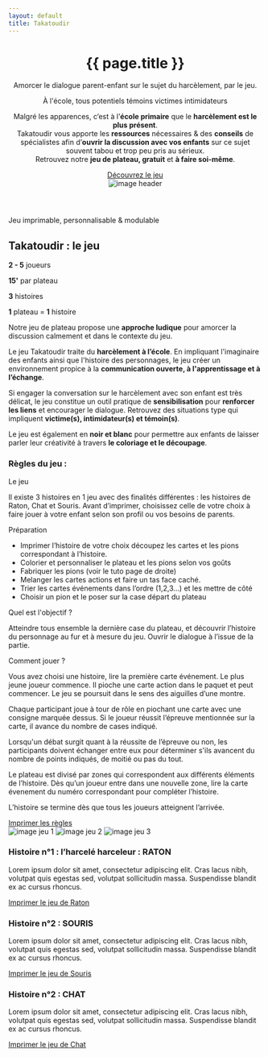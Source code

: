 ```yaml
---
layout: default
title: Takatoudir
---
```


<!-- Begin home header -->
<header class="section">
  <div class="container">
    <div class="row">
      <div class="col-lg-7">
        <h1>{{ page.title }}</h1>
        <p class="h3">Amorcer le dialogue parent-enfant sur le sujet du harcèlement, par le jeu.</p>
        <p>À l'école, tous potentiels <span> <span>témoins</span> <span>victimes</span> <span>intimidateurs</span> </span></p>
        <p>Malgré les apparences, c’est à l’<strong>école primaire</strong> que le <strong>harcèlement est le plus présent</strong>.<br/>
        Takatoudir vous apporte les <strong>ressources</strong> nécessaires & des <strong>conseils</strong> de spécialistes afin d’<strong>ouvrir la discussion avec vos enfants</strong> sur ce sujet souvent tabou et trop peu pris au sérieux.<br/>
        Retrouvez notre <strong>jeu de plateau, gratuit</strong> et <strong>à faire soi-même</strong>.</p>
        <a class="btn btn-primary" href="#">Découvrez le jeu</a>
      </div>
      <div class="col-lg-5">
        <img class="d-block w-100 p-5 bg-light" src="#" alt="image header"/>
      </div>
    </div>
  </div>
</header>
<!-- End home header -->

<!-- Begin game desc -->
<section class="section">
  <div class="section">
    <div class="container">
      <div class="row">
        <div class="col-lg-6">
          <p class="subtitle">Jeu imprimable, personnalisable & modulable</p>
          <h2>Takatoudir : le jeu</h2>
          <div class="game-infos">
            <div class="d-flex justify-content-between border-bottom">
              <p><strong>2 - 5</strong> joueurs</p>
              <p><strong>15'</strong> par plateau</p>
            </div>
            <div class="d-flex justify-content-between mt-3">
              <p><strong>3</strong> histoires</p>
              <p><strong>1</strong> plateau = <strong>1</strong> histoire</p>
            </div>
          </div>
          <p>Notre jeu de plateau propose une <strong>approche ludique</strong> pour amorcer la discussion calmement et dans le contexte du jeu.</p>
          <p>Le jeu Takatoudir traite du <strong>harcèlement à l’école</strong>. En impliquant l'imaginaire des enfants ainsi que l'histoire des personnages, le jeu créer un environnement propice à la <strong>communication ouverte, à l'apprentissage et à l’échange</strong>.</p>
          <p>Si engager la conversation sur le harcèlement avec son enfant est très délicat, le jeu constitue un outil pratique de <strong>sensibilisation</strong> pour <strong>renforcer les liens</strong> et encourager le dialogue. Retrouvez des situations type qui impliquent <strong>victime(s), intimidateur(s) et témoin(s)</strong>.</p>
          <p>Le jeu est également en <strong>noir et blanc</strong> pour permettre aux enfants de laisser parler leur créativité à travers <strong>le coloriage et le découpage</strong>.</p>
          <h3>Règles du jeu :</h3>
          <p class="h4">Le jeu</p>
          <p>Il existe 3 histoires en 1 jeu avec des finalités différentes : les histoires de Raton, Chat et Souris. Avant d’imprimer, choisissez celle de votre choix à faire jouer à votre enfant selon son profil ou vos besoins de parents.</p>
          <p class="h4">Préparation</p>
          <ul>
            <li>Imprimer l’histoire de votre choix découpez les cartes et les pions correspondant à l’histoire.</li>
            <li>Colorier et personnaliser le plateau et les pions selon vos goûts</li>
            <li>Fabriquer les pions (voir le tuto page de droite)</li>
            <li>Melanger les cartes actions et faire un tas face caché.</li>
            <li>Trier les cartes événements dans l’ordre (1,2,3...) et les mettre de côté</li>
            <li>Choisir un  pion et le poser sur la case départ du plateau</li>
          </ul>
          <p class="h4">Quel est l'objectif&nbsp;?</p>
          <p>Atteindre tous ensemble la dernière case du plateau, et découvrir l’histoire du personnage au fur et à mesure du jeu. Ouvrir le dialogue à l’issue de la partie.</p>
          <p class="h4">Comment jouer&nbsp;?</p>
          <p>Vous avez choisi une histoire, lire la première carte événement. Le plus jeune joueur commence. Il pioche une carte action dans le paquet et peut commencer. Le jeu se poursuit dans le sens des aiguilles d’une montre.</p>
          <p>Chaque participant joue à tour de rôle en piochant une carte avec une consigne marquée dessus. Si le joueur réussit l’épreuve mentionnée sur la carte, il avance du nombre de cases indiqué.</p>
          <p>Lorsqu'un débat surgit quant à la réussite de l’épreuve ou non, les participants doivent échanger entre eux pour déterminer s'ils avancent du nombre de points indiqués, de moitié ou pas du tout.</p>
          <p>Le plateau est divisé par zones qui correspondent aux différents éléments de l’histoire. Dès qu’un joueur entre dans une nouvelle zone, lire la carte évenement du numéro correspondant pour compléter l’histoire.</p>
          <p>L’histoire se termine dès que tous les joueurs atteignent l’arrivée.</p>
          <a class="btn btn-primary" href="#">Imprimer les règles</a>
        </div>
        <div class="col-lg-6">
          <img class="d-block w-100 p-5 bg-light" src="#" alt="image jeu 1"/>
          <img class="d-block w-100 p-5" src="#" alt="image jeu 2"/>
          <img class="d-block w-100 p-5 bg-light" src="#" alt="image jeu 3"/>
        </div>
      </div>
    </div>
  </div>
  <div class="section">
    <div class="container">
      <div class="row">
        <div class="col-lg-4">
          <h3 class="h6">Histoire n°1 : l’harcelé harceleur : RATON</h3>
          <p>Lorem ipsum dolor sit amet, consectetur adipiscing elit. Cras lacus nibh, volutpat quis egestas sed, volutpat sollicitudin massa. Suspendisse blandit ex ac cursus rhoncus. </p>
          <a class="btn btn-primary" href="#">Imprimer le jeu de Raton</a>
        </div>
        <div class="col-lg-4">
          <h3 class="h6">Histoire n°2 : SOURIS</h3>
          <p>Lorem ipsum dolor sit amet, consectetur adipiscing elit. Cras lacus nibh, volutpat quis egestas sed, volutpat sollicitudin massa. Suspendisse blandit ex ac cursus rhoncus. </p>
          <a class="btn btn-primary" href="#">Imprimer le jeu de Souris</a>
        </div>
        <div class="col-lg-4">
          <h3 class="h6">Histoire n°2 : CHAT</h3>
          <p>Lorem ipsum dolor sit amet, consectetur adipiscing elit. Cras lacus nibh, volutpat quis egestas sed, volutpat sollicitudin massa. Suspendisse blandit ex ac cursus rhoncus. </p>
          <a class="btn btn-primary" href="#">Imprimer le jeu de Chat</a>
        </div>
      </div>
    </div>
  </div>
</section>
<!-- End game desc -->

<!-- Begin post game discussion -->
<!-- End post game discussion -->

<!-- Begin testimonials -->
<!-- End testimonials -->

<!-- Begin bullying talk -->
<!-- End bullying talk -->

<!-- Begin faq -->
<!-- End faq -->

<!-- Begin contacts -->
<!-- End contacts -->

<!-- Begin partners -->
<!-- End partners -->

<!-- Begin about -->
<!-- End about -->